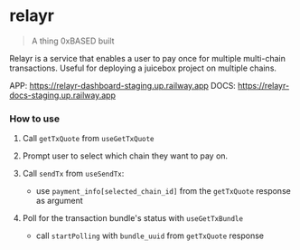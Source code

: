 # relayr

> A thing 0xBASED built

Relayr is a service that enables a user to pay once for multiple multi-chain transactions. Useful for deploying a juicebox project on multiple chains.

APP: https://relayr-dashboard-staging.up.railway.app
DOCS: https://relayr-docs-staging.up.railway.app

### How to use

1. Call `getTxQuote` from `useGetTxQuote`
2. Prompt user to select which chain they want to pay on.
3. Call `sendTx` from `useSendTx`:

   - use `payment_info[selected_chain_id]` from the `getTxQuote` response as argument

4. Poll for the transaction bundle's status with `useGetTxBundle`
   - call `startPolling` with `bundle_uuid` from `getTxQuote` response

